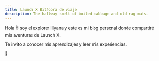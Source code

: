 ```yaml
---
title: Launch X Bitácora de viaje
description: The hallway smelt of boiled cabbage and old rag mats.
---
```


Hola ✌️  soy el explorer Illyana y este es mi blog personal donde compartiré mis aventuras de Launch X.

Te invito a conocer mis aprendizajes y leer mis experiencias.

🚀
